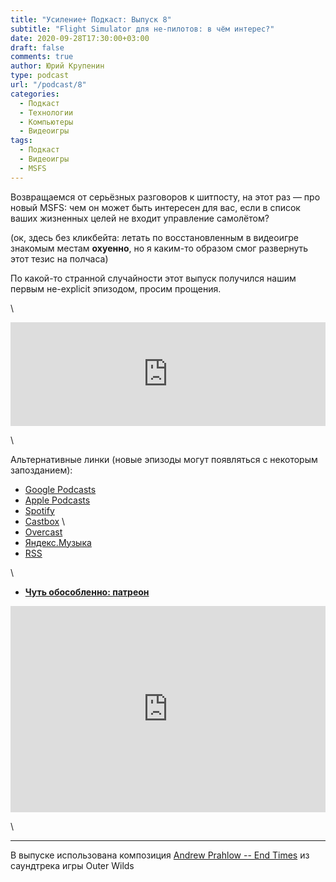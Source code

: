 ```yaml
---
title: "Усиление+ Подкаст: Выпуск 8"
subtitle: "Flight Simulator для не-пилотов: в чём интерес?"
date: 2020-09-28T17:30:00+03:00
draft: false
comments: true
author: Юрий Крупенин
type: podcast
url: "/podcast/8"
categories:
  - Подкаст
  - Технологии
  - Компьютеры
  - Видеоигры
tags:
  - Подкаст
  - Видеоигры
  - MSFS
---
```

Возвращаемся от серьёзных разговоров к шитпосту, на этот раз — про новый MSFS: чем он может быть интересен для вас, если в список ваших жизненных целей не входит управление самолётом?

(ок, здесь без кликбейта: летать по восстановленным в видеоигре знакомым местам **охуенно**, но я каким-то образом смог развернуть этот тезис на полчаса)


По какой-то странной случайности этот выпуск получился нашим первым не-explicit эпизодом, просим прощения.

\

<iframe width="100%" height="166" scrolling="no" frameborder="no" allow="autoplay" src="https://w.soundcloud.com/player/?url=https%3A//api.soundcloud.com/tracks/900983692&color=%23ff5500&auto_play=false&hide_related=false&show_comments=true&show_user=true&show_reposts=false&show_teaser=true"></iframe>

\

Альтернативные линки (новые эпизоды могут появляться с некоторым запозданием):

* [Google Podcasts](https://podcasts.google.com/?feed=aHR0cDovL2ZlZWRzLnNvdW5kY2xvdWQuY29tL3VzZXJzL3NvdW5kY2xvdWQ6dXNlcnM6MjM0MzMyOTQvc291bmRzLnJzcw)
* [Apple Podcasts](https://podcasts.apple.com/ru/podcast/%D1%83%D1%81%D0%B8%D0%BB%D0%B5%D0%BD%D0%B8%D0%B5-%D0%BF%D0%BE%D0%B4%D0%BA%D0%B0%D1%81%D1%82/id1487512789)
* [Spotify](https://open.spotify.com/show/4dQbxnwJjsz4z9UdCVJR6H)
* [Castbox](https://castbox.fm/channel/%D0%A3%D1%81%D0%B8%D0%BB%D0%B5%D0%BD%D0%B8%D0%B5%2B-%D0%9F%D0%BE%D0%B4%D0%BA%D0%B0%D1%81%D1%82-id2462850) \
* [Overcast](https://overcast.fm/itunes1487512789)
* [Яндекс.Музыка](https://music.yandex.ru/album/9244822)
* [RSS](https://anchor.fm/s/1079e220/podcast/rss)

\

* [<b>Чуть обособленно: патреон</b>](https://patreon.com/usilenie)


<iframe src="https://yoomoney.ru/quickpay/shop-widget?writer=seller&targets=%D0%98%D0%BB%D0%B8%20%D0%B7%D0%B0%D0%BD%D0%B5%D1%81%D1%82%D0%B8%20%D0%BD%D0%B0%20%D0%BF%D0%B8%D0%B2%D0%BE%20(%D0%BA%D0%BE%D0%B3%D0%BE%20%D1%8F%20%D0%BE%D0%B1%D0%BC%D0%B0%D0%BD%D1%8B%D0%B2%D0%B0%D1%8E%2C%20%D0%BD%D0%B0%20%D0%B0%D1%83%D0%B4%D0%B8%D0%BE%D1%85%D0%BB%D0%B0%D0%BC)%20%D1%80%D0%B0%D0%B7%D0%BE%D0%B2%D0%BE&targets-hint=&default-sum=200&button-text=11&payment-type-choice=on&mobile-payment-type-choice=on&comment=on&hint=&successURL=&quickpay=shop&account=410016665247103" width="100%" height="330" frameborder="0" allowtransparency="true" scrolling="no"></iframe>


\

---

В выпуске использована композиция [Andrew Prahlow -- End Times](https://music.youtube.com/watch?v=t5vG4Be1Ci8&list=OLAK5uy_lvIXOLFb_NVEjnyhZNE66G8O_oeF9IRII) из саундтрека игры Outer Wilds



